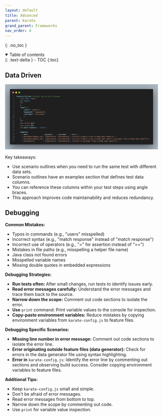 ```yaml
---
layout: default
title: Advanced
parent: Karate
grand_parent: Frameworks
nav_order: 4
---
```


{: .no_toc }

<details open markdown="block">
  <summary>
    Table of contents
  </summary>
  {: .text-delta }
- TOC
{:toc}
</details>

## Data Driven

![](/assets/images/data-driven.png)

Key takeaways:

- Use scenario outlines when you need to run the same test with different data sets.
- Scenario outlines have an examples section that defines test data columns.
- You can reference these columns within your test steps using angle braces.
- This approach improves code maintainability and reduces redundancy.

## Debugging

**Common Mistakes:**

- Typos in commands (e.g., "users" misspelled)
- Incorrect syntax (e.g., "match response" instead of "match response")
- Incorrect use of operators (e.g., "=" for assertion instead of "==")
- Mistakes in file paths (e.g., misspelling a helper file name)
- Java class not found errors
- Misspelled variable names
- Missing double quotes in embedded expressions

**Debugging Strategies:**

- **Run tests often:** After small changes, run tests to identify issues early.
- **Read error messages carefully:** Understand the error messages and trace them back to the source.
- **Narrow down the scope:** Comment out code sections to isolate the error.
- **Use** `print` command: Print variable values to the console for inspection.
- **Copy-paste environment variables:** Reduce mistakes by copying environment variables from `karate-config.js` to feature files.

**Debugging Specific Scenarios:**

- **Missing line number in error message:** Comment out code sections to isolate the error line.
- **Error originating outside feature files (data generator):** Check for errors in the data generator file using syntax highlighting.
- **Error in** `karate-config.js`: Identify the error line by commenting out sections and observing build success. Consider copying environment variables to feature files.

**Additional Tips:**

- Keep `karate-config.js` small and simple.
- Don't be afraid of error messages.
- Read error messages from bottom to top.
- Narrow down the scope by commenting out code.
- Use `print` for variable value inspection.